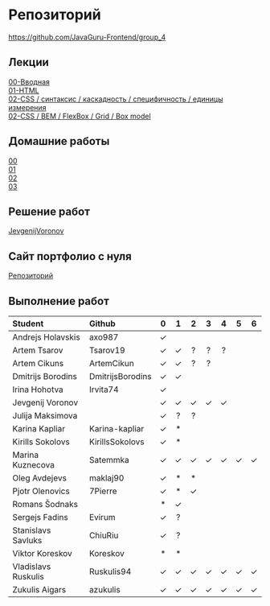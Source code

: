 # Репозиторий
https://github.com/JavaGuru-Frontend/group_4

## Лекции
[00-Вводная](https://github.com/JavaGuru-Frontend/group_4/blob/main/Lectures/00/00-Intro.pdf)  
[01-HTML](https://github.com/JavaGuru-Frontend/group_4/blob/main/Lectures/01-HTML/1-HTML.pdf)   
[02-CSS / синтаксис / каскадность / специфичность / единицы измерения](https://github.com/JavaGuru-Frontend/group_4/blob/main/Lectures/01-CSS/1-CSS.pdf)   
[02-CSS / BEM / FlexBox / Grid / Box model](https://github.com/JavaGuru-Frontend/group_4/blob/main/Lectures/01-CSS/1-CSS.pdf) 

## Домашние работы 
[00](https://github.com/JavaGuru-Frontend/group_4/blob/main/Homeworks/%F0%9F%8E%92HOMEWORKS/00/homework.md)  
[01](https://github.com/JavaGuru-Frontend/group_4/blob/main/Homeworks/%F0%9F%8E%92HOMEWORKS/01/Homework.md)  
[02](https://github.com/JavaGuru-Frontend/group_4/blob/main/Homeworks/%F0%9F%8E%92HOMEWORKS/02/Homework.md)   
[03](https://github.com/JavaGuru-Frontend/group_4/blob/main/Homeworks/%F0%9F%8E%92HOMEWORKS/03/Homework.md)


## Решение работ 
[JevgenijVoronov](https://github.com/JavaGuru-Frontend/group_4/tree/main/Homeworks/JevgenijVoronov)   

## Сайт портфолио с нуля  
[Репозиторий](https://github.com/JavaGuru-Frontend/Portfolio)  

## Выполнение работ

| Student               | Github           | 0 | 1 | 2 | 3 | 4 | 5 | 6 |
| :-------------------- | :--------------- |:-:|:-:|:-:|:-:|:-:|:-:|:-:|
| Andrejs	  Holavskis | axo987           | ✓ |   |   |   |   |   |   |
| Artem       Tsarov    | Tsarov19         | ✓ | ✓ | ? | ? | ? |   |   |
| Artem       Cikuns    | ArtemCikun       | ✓ | ✓ | ? | ? |   |   |   |
| Dmitrijs    Borodins  | DmitrijsBorodins | ✓ | ✓ |   |   |   |   |   |
| Irina	      Hohotva   | Irvita74         | ✓ |   |   |   |   |   |   |
| Jevgenij	  Voronov   |                  | ✓ | ✓ | ✓ | ✓ | ✓ |   |   |
| Julija	  Maksimova |                  | ✓ | ? | ? |   |   |   |   |
| Karina      Kapliar   | Karina-kapliar   | ✓ | * |   |   |   |   |   |
| Kirills	  Sokolovs  | KirillsSokolovs  | ✓ | * |   |   |   |   |   |
| Marina	  Kuznecova | Satemmka         | ✓ | ✓ | ✓ | ✓ | ✓ | ✓ | ✓ |
| Oleg        Avdejevs  | maklaj90         | ✓ | * | * |   |   |   |   |
| Pjotr       Olenovics | 7Pierre          | ✓ | * | ✓ |   |   |   |   |
| Romans 	  Šodnaks   |                  | * | ✓ |   |   |   |   |   |
| Sergejs     Fadins    | Evirum           | ✓ | ? |   |   |   |   |   |
| Stanislavs  Savluks   | ChiuRiu          | ✓ | ? |   |   |   |   |   |
| Viktor      Koreskov  | Koreskov         | * | * |   |   |   |   |   |
| Vladislavs  Ruskulis  | Ruskulis94       | ✓ | ✓ | ✓ | ✓ | ✓ | ✓ | ✓ |
| Zukulis	  Aigars    | azukulis         | ✓ | ✓ | ✓ | ✓ | ✓ | ✓ | ✓ |
